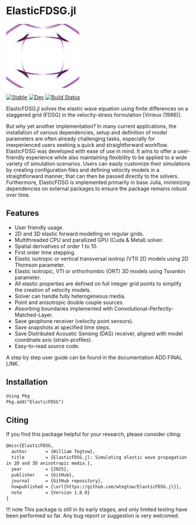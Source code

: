 # ElasticFDSG.jl

<img src="docs/src/assets/logo.png" alt="ElasticFDSG Logo" width="200"/>

[![Stable](https://img.shields.io/badge/docs-stable-blue.svg)](https://wtegtow.github.io/ElasticFDSG.jl/stable/)
[![Dev](https://img.shields.io/badge/docs-dev-blue.svg)](https://wtegtow.github.io/ElasticFDSG.jl/dev/)
[![Build Status](https://github.com/wtegtow/ElasticFDSG.jl/actions/workflows/CI.yml/badge.svg?branch=main)](https://github.com/wtegtow/ElasticFDSG.jl/actions/workflows/CI.yml?query=branch%3Amain)


ElasticFDSG.jl solves the elastic wave equation using finite differences on a staggered grid (FDSG) in the velocity-stress formulation [Virieux (1986)].


But why yet another implementation?
In many current applications, the installation of various dependencies, setup and definition of model parameters are often already challenging tasks, especially for inexperienced users seeking a quick and straightforward workflow.
ElasticFDSG was developed with ease of use in mind. 
It aims to offer a user-friendly experience while also maintaining flexibility to be applied to a wide variety of simulation scenarios.
Users can easily customize their simulations by creating configuration files and defining velocity models in a straightforward manner, that can then be passed directly to the solvers.
Furthermore, ElasticFDSG is implemented primarily in base Julia, minimizing dependencies on external packages to ensure the package remains robust over time.


## Features 

- User friendly usage.
- 2D and 3D elastic forward modelling on regular grids.
- Multithreaded CPU and parallized GPU (Cuda & Metal) solver.
- Spatial derivatives of order 1 to 10.
- First order time stepping.
- Elastic isotropic or vertical transversal isotrop (VTI) 2D models using 2D Thomson parameter.
- Elastic isotropic, VTI or orthorhombic (ORT) 3D models using Tsvankin parameter.
- All elastic properties are defined on full integer grid points to simplify the creation of velocity models.
- Solver can handle fully heterogeneous media.
- Point and anisotropic double couple sources. 
- Absorbing boundaries implemented with Convolutional-Perfectly-Matched-Layer.
- Save geophone receiver (velocity point sensors). 
- Save snapshots at specified time steps.
- Save Distributed Acoustic Sensing (DAS) receiver, aligned with model coordinate axis (strain-profiles).
- Easy-to-read source code.

A step by step user guide can be found in the documentation ADD FINAL LINK.




## Installation

```julia-repl
Using Pkg
Pkg.add("ElasticFDSG")
```

## Citing
If you find this package helpful for your research, please consider citing:

```
@misc{ElasticFDSG,
  author       = {William Tegtow},
  title        = {ElasticFDSG.jl: Simulating elastic wave propagation in 2D and 3D anisotropic media.},
  year         = {2025},
  publisher    = {GitHub},
  journal      = {GitHub repository},
  howpublished = {\url{https://github.com/wtegtow/ElasticFDSG.jl}},
  note         = {Version 1.0.0}
}

```

!!! note
    This package is still in its early stages, and only limited testing have been performed so far. Any bug report or suggestion is very welcomed.